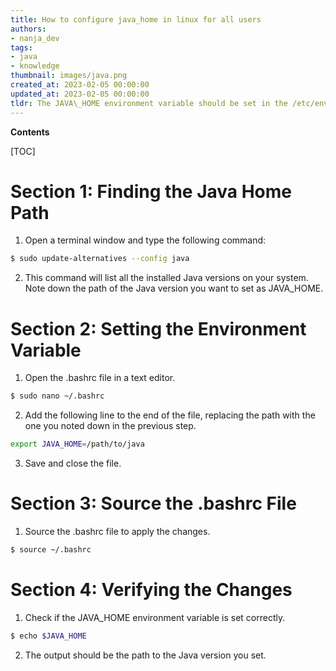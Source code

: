 ```yaml
---
title: How to configure java_home in linux for all users
authors:
- nanja_dev
tags:
- java
- knowledge
thumbnail: images/java.png
created_at: 2023-02-05 00:00:00
updated_at: 2023-02-05 00:00:00
tldr: The JAVA\_HOME environment variable should be set in the /etc/environment file.
---
```


**Contents**

[TOC]

# Section 1: Finding the Java Home Path

1. Open a terminal window and type the following command:
```sh
$ sudo update-alternatives --config java
```
2. This command will list all the installed Java versions on your system. Note down the path of the Java version you want to set as JAVA_HOME.

# Section 2: Setting the Environment Variable

1. Open the .bashrc file in a text editor.
```sh
$ sudo nano ~/.bashrc
```
2. Add the following line to the end of the file, replacing the path with the one you noted down in the previous step.
```sh
export JAVA_HOME=/path/to/java
```
3. Save and close the file.

# Section 3: Source the .bashrc File

1. Source the .bashrc file to apply the changes.
```sh
$ source ~/.bashrc
```

# Section 4: Verifying the Changes

1. Check if the JAVA_HOME environment variable is set correctly.
```sh
$ echo $JAVA_HOME
```
2. The output should be the path to the Java version you set.
